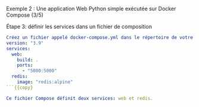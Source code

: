 Exemple 2 : Une application Web Python simple exécutée sur Docker Compose (3/5)

Étape 3: définir les services dans un fichier de composition 

```docker-compose.yml
Créez un fichier appelé docker-compose.yml dans le répertoire de votre projet et collez ce qui suit:
version: "3.9"
services:
  web:
    build: .
    ports:
      - "5000:5000"
  redis:
    image: "redis:alpine"
```{{copy}

Ce fichier Compose définit deux services: web et redis.